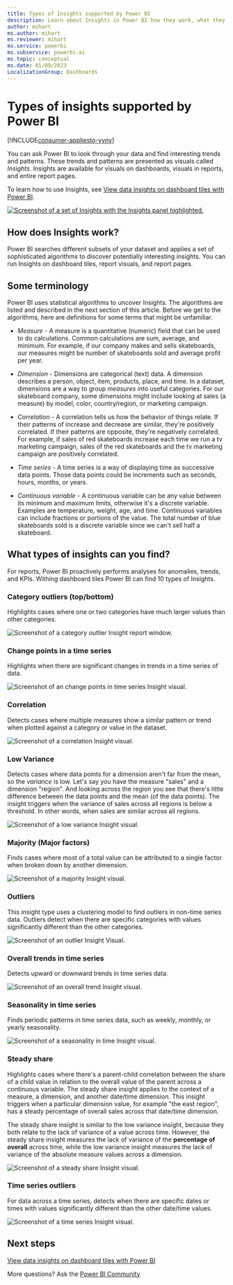 ```yaml
---
title: Types of Insights supported by Power BI
description: Learn about Insights in Power BI how they work, what they can do, and why they help interpret your data.
author: mihart
ms.author: mihart
ms.reviewer: mihart
ms.service: powerbi
ms.subservice: powerbi-ai
ms.topic: conceptual
ms.date: 01/09/2023
LocalizationGroup: Dashboards
---
```

# Types of insights supported by Power BI

[!INCLUDE[consumer-appliesto-yyny](../includes/consumer-appliesto-yyny.md)]

You can ask Power BI to look through your data and find interesting trends and patterns. These trends and patterns are presented as visuals called *Insights*. Insights are available for visuals on dashboards, visuals in reports, and entire report pages.

To learn how to use Insights, see [View data insights on dashboard tiles with Power BI](end-user-insights.md).

[ ![Screenshot of a set of Insights with the Insights panel highlighted.](media/end-user-insight-types/power-bi-insight-line.png) ](media/end-user-insight-types/power-bi-insight-line.png)

## How does Insights work?

Power BI searches different subsets of your dataset and applies a set of sophisticated algorithms to discover potentially interesting insights. You can run Insights on dashboard tiles, report visuals, and report pages.

## Some terminology

Power BI uses statistical algorithms to uncover Insights. The algorithms are listed and described in the next section of this article. Before we get to the algorithms, here are definitions for some terms that might be unfamiliar.

* *Measure* - A measure is a quantitative (numeric) field that can be used to do calculations. Common calculations are sum, average, and minimum. For example, if our company makes and sells skateboards, our measures might be number of skateboards sold and average profit per year.
  
* *Dimension* - Dimensions are categorical (text) data. A dimension describes a person, object, item, products, place, and time. In a dataset, dimensions are a way to group *measures* into useful categories. For our skateboard company, some dimensions might include looking at sales (a measure) by model, color, country/region, or marketing campaign.

* *Correlation* - A correlation tells us how the behavior of things relate.  If their patterns of increase and decrease are similar, they're positively correlated. If their patterns are opposite, they're negatively correlated. For example, if sales of red skateboards increase each time we run a tv marketing campaign, sales of the red skateboards and the tv marketing campaign are positively correlated.

* *Time series* - A time series is a way of displaying time as successive data points. Those data points could be increments such as seconds, hours, months, or years.
  
* *Continuous variable* - A continuous variable can be any value between its minimum and maximum limits, otherwise it's a discrete variable. Examples are temperature, weight, age, and time. Continuous variables can include fractions or portions of the value. The total number of blue skateboards sold is a discrete variable since we can't sell half a skateboard.  

## What types of insights can you find?

For reports, Power BI proactively performs analyses for anomalies, trends, and KPIs. Withing dashboard tiles Power BI can find 10 types of Insights.

### Category outliers (top/bottom)

Highlights cases where one or two categories have much larger values than other categories.  

![Screenshot of a category outlier Insight report window.](./media/end-user-insight-types/pbi-auto-insight-type-category-outliers.png)

### Change points in a time series

Highlights when there are significant changes in trends in a time series of data.

![Screenshot of an change points in time series Insight visual.](./media/end-user-insight-types/pbi-auto-insight-type-changepoint.png)

### Correlation

Detects cases where multiple measures show a similar pattern or trend when plotted against a category or value in the dataset.

![Screenshot of a correlation Insight visual.](./media/end-user-insight-types/pbi-auto-insight-type-correlation.png)

### Low Variance

Detects cases where data points for a dimension aren't far from the mean, so the *variance* is low. Let's say you have the measure "sales" and a dimension "region". And looking across the region you see that there's little difference between the data points and the mean (of the data points). The insight triggers when the variance of sales across all regions is below a threshold. In other words, when sales are similar across all regions.

![Screenshot of a low variance Insight visual.](./media/end-user-insight-types/power-bi-insights-low-variance.png)

### Majority (Major factors)

Finds cases where most of a total value can be attributed to a single factor when broken down by another dimension.  

![Screenshot of a majority Insight visual.](./media/end-user-insight-types/pbi-auto-insight-type-majority.png)

### Outliers

This insight type uses a clustering model to find outliers in non-time series data. Outliers detect when there are specific categories with values significantly different than the other categories.

![Screenshot of an outlier Insight Visual.](./media/end-user-insight-types/power-bi-outliers.png)

### Overall trends in time series

Detects upward or downward trends in time series data.

![Screenshot of an overall trend Insight visual.](./media/end-user-insight-types/pbi-auto-insight-type-trend.png)

### Seasonality in time series

Finds periodic patterns in time series data, such as weekly, monthly, or yearly seasonality.

![Screenshot of a seasonality in time Insight visual.](./media/end-user-insight-types/pbi-auto-insight-type-seasonality-new.png)

### Steady share

Highlights cases where there's a parent-child correlation between the share of a child value in relation to the overall value of the parent across a continuous variable. The steady share insight applies to the context of a measure, a dimension, and another date/time dimension. This insight triggers when a particular dimension value, for example "the east region", has a steady percentage of overall sales across that date/time dimension.

The steady share insight is similar to the low variance insight, because they both relate to the lack of variance of a value across time. However, the steady share insight measures the lack of variance of the **percentage of overall** across time, while the low variance insight measures the lack of variance of the absolute measure values across a dimension.

![Screenshot of a steady share Insight visual.](./media/end-user-insight-types/pbi-auto-insight-type-steadyshare.png)

### Time series outliers

For data across a time series, detects when there are specific dates or times with values significantly different than the other date/time values.

![Screenshot of a time series Insight visual.](./media/end-user-insight-types/pbi-auto-insight-type-time-series-outliers-purple.png)

## Next steps

[View data insights on dashboard tiles with Power BI](end-user-insights.md)

More questions? Ask the [Power BI Community](https://community.powerbi.com/)